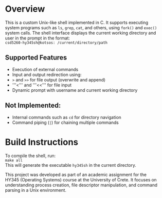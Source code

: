 # Overview
This is a custom Unix-like shell implemented in C. It supports executing system programs such as ```ls```, ```grep```, ```cat```, and others, using ```fork()``` and ```exec()``` system 
calls. The shell interface displays the current working directory and user in the prompt in the format:<br/>
```csd5260-hy345sh@kotsos: /current/directory/path```
<br/>

## Supported Features
- Execution of external commands
- Input and output redirection using:
 - ```>``` and ```>>``` for file output (overwrite and append)
 - '''<''' and '''<<''' for file input
- Dynamic prompt with username and current working directory

## Not Implemented:
- Internal commands such as ```cd``` for directory navigation
- Command piping (```|```) for chaining multiple commands

# Build Instructions
To compile the shell, run:<br/>
```make all```
<br/>
This will generate the executable ```hy345sh``` in the current directory. 

This project was developed as part of an academic assignment for the HY345 (Operating Systems) course at the University of Crete. It focuses on understanding process creation, file 
descriptor manipulation, and command parsing in a Unix environment.

